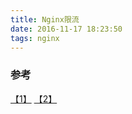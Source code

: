 ```yaml
---
title: Nginx限流
date: 2016-11-17 18:23:50
tags: nginx
---
```

### 参考
[【1】](http://www.bo56.com/%E4%BD%BF%E7%94%A8%E9%99%90%E6%B5%81%E7%AD%96%E7%95%A5%EF%BC%8C%E8%AE%A9%E7%B3%BB%E7%BB%9F%E6%9B%B4%E7%A8%B3%E5%AE%9A/) [【2】](http://jinnianshilongnian.iteye.com/blog/2305117)
